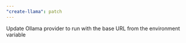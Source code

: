 ```yaml
---
"create-llama": patch
---
```


Update Ollama provider to run with the base URL from the environment variable
